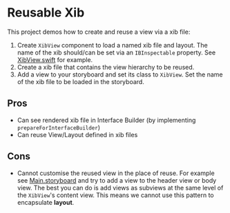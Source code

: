# Reusable Xib
This project demos how to create and reuse a view via a xib file:
1. Create `XibView` component to load a named xib file and layout. The name of the xib should/can be set via an `IBInspectable` property. See [XibView.swift](./ReusableXib/XibView.swift) for example.
1. Create a xib file that contains the view hierarchy to be reused.
1. Add a view to your storyboard and set its class to `XibView`. Set the name of the xib file to be loaded in the storyboard.

## Pros
- Can see rendered xib file in Interface Builder (by implementing `prepareForInterfaceBuilder`)
- Can reuse View/Layout defined in xib files

## Cons
- Cannot customise the reused view in the place of reuse. For example see [Main.storyboard](./ReusableXib/Base.lproj/Main.storyboard) and try to add a view to the header view or body view. The best you can do is add views as subviews at the same level of the `XibView`'s content view. This means we cannot use this pattern to encapsulate **layout**.